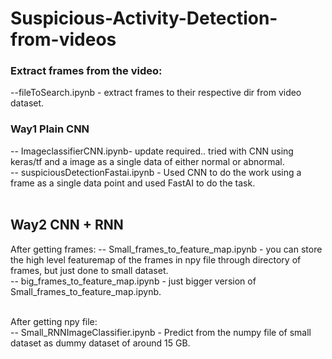 # Suspicious-Activity-Detection-from-videos

### Extract frames from the video:
--fileToSearch.ipynb - extract frames to their respective dir from video dataset.

### Way1 Plain CNN
-- ImageclassifierCNN.ipynb- update required.. tried with CNN using keras/tf and a image as a single data of either normal or abnormal.<br>
-- suspiciousDetectionFastai.ipynb - Used CNN to do the work using a frame as a single data point and used FastAI to do the task.
<br><br>

## Way2 CNN + RNN
After getting frames:
-- Small_frames_to_feature_map.ipynb - you can store the high level featuremap of the frames in npy file through directory of frames,        but just done to small dataset. <br>
-- big_frames_to_feature_map.ipynb - just bigger version of Small_frames_to_feature_map.ipynb.
<br><br>

After getting npy file: <br>
-- Small_RNNImageClassifier.ipynb - Predict from the numpy file of small dataset as dummy dataset of around 15 GB.
